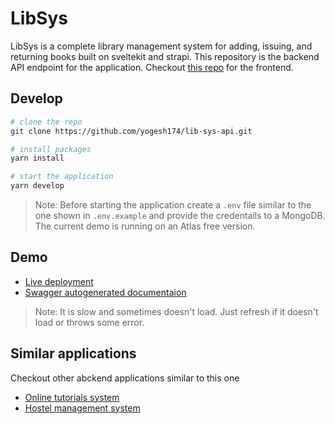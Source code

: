 # LibSys

LibSys is a complete library management system for adding, issuing, and returning books built on sveltekit and strapi. This repository is the backend API endpoint for the application. Checkout [this repo](https://github.com/yogesh174/lib-sys) for the frontend. 

## Develop

```bash
# clone the repo
git clone https://github.com/yogesh174/lib-sys-api.git

# install packages
yarn install

# start the application
yarn develop
```

> Note: Before starting the application create a `.env` file similar to the one shown in `.env.example` and provide the credentails to a MongoDB. The current demo is running on an Atlas free version.

## Demo

- [Live deployment](https://lib-sys-api.herokuapp.com/)
- [Swagger autogenerated documentaion](https://lib-sys-api.herokuapp.com/documentation)

> Note: It is slow and sometimes doesn't load. Just refresh if it doesn't load or throws some error.

## Similar applications

Checkout other abckend applications similar to this one
- [Online tutorials system](https://github.com/yogesh174/vid-onl-api)
- [Hostel management system](https://github.com/yogesh174/htl-mgmt-api)
